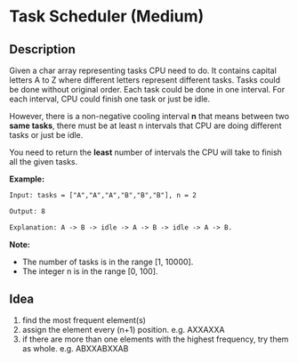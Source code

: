 # Task Scheduler (Medium)

## Description
Given a char array representing tasks CPU need to do. It contains capital letters A to Z where different letters represent different tasks. Tasks could be done without original order. Each task could be done in one interval. For each interval, CPU could finish one task or just be idle.

However, there is a non-negative cooling interval **n** that means between two **same tasks**, there must be at least n intervals that CPU are doing different tasks or just be idle.

You need to return the **least** number of intervals the CPU will take to finish all the given tasks.

**Example:**
```html
Input: tasks = ["A","A","A","B","B","B"], n = 2

Output: 8

Explanation: A -> B -> idle -> A -> B -> idle -> A -> B.
```

**Note:**
- The number of tasks is in the range [1, 10000].
- The integer n is in the range [0, 100].

## Idea
1. find the most frequent element(s)
2. assign the element every (n+1) position. e.g. AXXAXXA
3. if there are more than one elements with the highest frequency, try them as whole. e.g. ABXXABXXAB
